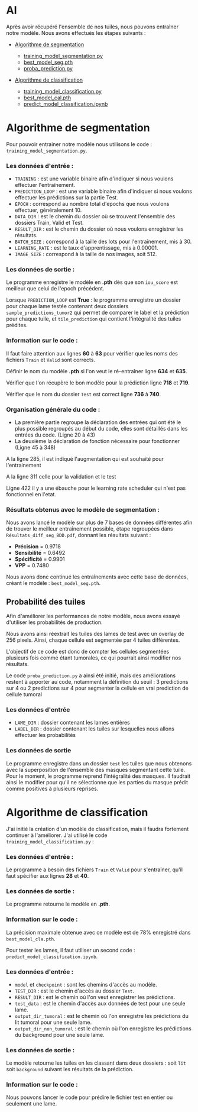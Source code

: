 # AI

Après avoir récupéré l'ensemble de nos tuiles, nous pouvons entraîner notre modèle. Nous avons effectués les étapes suivants :
- [Algorithme de segmentation](#1)
    - [training_model_segmentation.py](#training)
    - [best_model_seg.pth](#model)
    - [proba_prediction.py](#proba)

- [Algorithme de classification](#2)
    - [training_model_classification.py](#class_train)
    - [best_model_cal.pth](#model_cla)
    - [predict_model_classification.ipynb](#pred)

<div id='1'/>

# Algorithme de segmentation 
<div id='training'/>

Pour pouvoir entrainer notre modèle nous utilisons le code : `training_model_segmentation.py`.

### Les données d'entrée : 

- `TRAINING` : est une variable binaire afin d'indiquer si nous voulons effectuer l'entraînement.
- `PREDICTION_LOOP` : est une variable binaire afin d'indiquer si nous voulons effectuer les prédictions sur la partie Test.
- `EPOCH` : correspond au nombre total d'epochs que nous voulons effectuer, généralement 10.
- `DATA_DIR` : est le chemin du dossier où se trouvent l'ensemble des dossiers Train, Valid et Test.
- `RESULT_DIR` : est le chemin du dossier où nous voulons enregistrer les résultats.
- `BATCH_SIZE` : correspond à la taille des lots pour l'entraînement, mis à 30.
- `LEARNING_RATE` : est le taux d'apprentissage, mis à 0.00001.
- `IMAGE_SIZE` : correspond à la taille de nos images, soit 512.

### Les données de sortie : 

Le programme enregistre le modèle en **.pth** dès que son `iou_score` est meilleur que celui de l'epoch précédent.

Lorsque `PREDICTION_LOOP` est **True** : le programme enregistre un dossier pour chaque lame testée contenant deux dossiers `sample_predictions_tumor2` qui permet de comparer le label et la prédiction pour chaque tuile, et `tile_prediction` qui contient l'intégralité des tuiles prédites.

### Information sur le code : 

Il faut faire attention aux lignes **60** à **63** pour vérifier que les noms des fichiers `Train` et `Valid` sont corrects.

Définir le nom du modèle **.pth** si l'on veut le ré-entraîner ligne **634** et **635**.

Vérifier que l'on récupère le bon modèle pour la prédiction ligne **718** et **719**.

Vérifier que le nom du dossier `Test` est correct ligne **736** à **740**.

### Organisation générale du code :

- La première partie regroupe la déclaration des entrées qui ont été le plus possible regroupés au début du code, elles sont détaillés dans les entrées du code. (Ligne 20 à 43)
- La deuxième la déclaration de fonction nécessaire pour fonctionner (Ligne 45 à 348)

A la ligne 285, il est indiqué l'augmentation qui est souhaité pour l'entrainement

A la ligne 311 celle pour la validation et le test


Ligne 422 il y a une ébauche pour le learning rate scheduler qui n'est pas fonctionnel en l'etat.


### Résultats obtenus avec le modèle de segmentation :

Nous avons lancé le modèle sur plus de 7 bases de données différentes afin de trouver le meilleur entraînement possible, étape regroupées dans `Résultats_diff_seg_BDD.pdf`, donnant les résultats suivant : 

- **Précision** = 0.9718
- **Sensibilité** = 0.6492
- **Spécificité** = 0.9901
- **VPP** = 0.7480

<div id='model'/>

Nous avons donc continué les entraînements avec cette base de données, créant le modèle : `best_model_seg.pth`.

<div id='proba'/>

## Probabilité des tuiles

Afin d'améliorer les performances de notre modèle, nous avons essayé d'utiliser les probabilités de production.

Nous avons ainsi réextrait les tuiles des lames de test avec un overlay de 256 pixels. Ainsi, chaque cellule est segmentée par 4 tuiles différentes.

L'objectif de ce code est donc de compter les cellules segmentées plusieurs fois comme étant tumorales, ce qui pourrait ainsi modifier nos résultats.

Le code `proba_prediction.py` a ainsi été initié, mais des améliorations restent à apporter au code, notamment la définition du seuil : 3 predictions sur 4 ou 2 predictions sur 4 pour segmenter la cellule en vrai prediction de cellule tumoral

### Les données d'entrée

- `LAME_DIR` : dossier contenant les lames entières
- `LABEL_DIR` : dossier contenant les tuiles sur lesquelles nous allons effectuer les probabilités

### Les données de sortie

Le programme enregistre dans un dossier `test` les tuiles que nous obtenons avec la superposition de l'ensemble des masques segmentant cette tuile. Pour le moment, le programme reprend l'intégralité des masques. Il faudrait ainsi le modifier pour qu'il ne sélectionne que les parties du masque prédit comme positives à plusieurs reprises.

<div id='2'/>

# Algorithme de classification
<div id='class_train'/>

J'ai initié la création d'un modèle de classification, mais il faudra fortement continuer à l'améliorer. J'ai utilisé le code `training_model_classification.py` :

### Les données d'entrée :

Le programme a besoin des fichiers `Train` et `Valid` pour s'entraîner, qu'il faut spécifier aux lignes **28** et **40**.

### Les données de sortie :

Le programme retourne le modèle en **.pth**.

### Information sur le code :
<div id='model_cla' />

La précision maximale obtenue avec ce modèle est de 78% enregistré dans `best_model_cla.pth`.

<div id='pred'/>

Pour tester les lames, il faut utiliser un second code : `predict_model_classification.ipynb`.

### Les données d'entrée :

- `model` et `checkpoint` : sont les chemins d'accès au modèle.
- `TEST_DIR` : est le chemin d'accès au dossier `Test`.
- `RESULT_DIR` : est le chemin où l'on veut enregistrer les prédictions.
- `test_data` : est le chemin d'accès aux données de test pour une seule lame.
- `output_dir_tumoral` : est le chemin où l'on enregistre les prédictions du lit tumoral pour une seule lame.
- `output_dir_non_tumoral` : est le chemin où l'on enregistre les prédictions du background pour une seule lame.

### Les données de sortie :

Le modèle retourne les tuiles en les classant dans deux dossiers : soit `lit` soit `background` suivant les résultats de la prédiction.

### Information sur le code :

Nous pouvons lancer le code pour prédire le fichier test en entier ou seulement une lame.